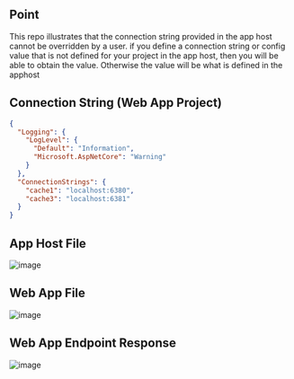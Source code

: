 ## Point 

This repo illustrates that the connection string provided in the app host cannot be overridden by a user. if you define a connection string or config value that is not defined for your project in the app host, then you will be able to obtain the value.
Otherwise the value will be what is defined in the apphost

## Connection String (Web App Project)

```json
{
  "Logging": {
    "LogLevel": {
      "Default": "Information",
      "Microsoft.AspNetCore": "Warning"
    }
  },
  "ConnectionStrings": {
    "cache1": "localhost:6380",
    "cache3": "localhost:6381"
  }
}

```

## App Host File 
![image](https://github.com/josephaw1022/ConnectionStringAspireSpike/assets/47674962/00d95c9e-4b43-496f-b6e5-4d31453d29d6)


## Web App File
![image](https://github.com/josephaw1022/ConnectionStringAspireSpike/assets/47674962/ff9943cd-0ce4-4cbd-979a-7ed56474841d)

## Web App Endpoint Response
![image](https://github.com/josephaw1022/ConnectionStringAspireSpike/assets/47674962/87b9d41f-dd60-4210-8343-58883701e9ae)


